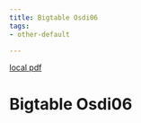 ```yaml
---
title: Bigtable Osdi06
tags:
- other-default

---
```


[local pdf](../../../pdfs/bigtable-osdi06.pdf)

# Bigtable Osdi06
